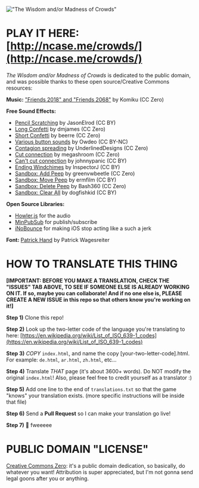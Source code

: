 !["The Wisdom and/or Madness of Crowds"](http://ncase.me/crowds/social/thumb.png)

# PLAY IT HERE: [http://ncase.me/crowds/](http://ncase.me/crowds/)

_The Wisdom and/or Madness of Crowds_ is dedicated to the public domain,
and was possible thanks to these open source/Creative Commons resources:

**Music:** ["Friends 2018" and "Friends 2068"](http://freemusicarchive.org/music/Komiku/Tale_on_the_Late/) by Komiku (CC Zero)

**Free Sound Effects:**

- [Pencil Scratching](https://freesound.org/people/JasonElrod/sounds/85485/) by JasonElrod (CC BY)
- [Long Confetti](https://freesound.org/people/dmjames/sounds/140095/) by dmjames (CC Zero)
- [Short Confetti](https://freesound.org/people/beerre/sounds/344965/) by beerre (CC Zero)
- [Various button sounds](https://freesound.org/people/Owdeo/sounds/116653/) by Owdeo (CC BY-NC)
- [Contagion spreading](https://freesound.org/people/UnderlinedDesigns/sounds/191766/) by UnderlinedDesigns (CC Zero)
- [Cut connection](https://freesound.org/people/megashroom/sounds/390167/) by megashroom (CC Zero)
- [Can't cut connection](https://freesound.org/people/johnnypanic/sounds/36280/) by johnnypanic (CC BY)
- [Ending Windchimes](https://freesound.org/people/InspectorJ/sounds/353194/) by InspectorJ (CC BY)
- [Sandbox: Add Peep](https://freesound.org/people/greenvwbeetle/sounds/244654/) by greenvwbeetle (CC Zero)
- [Sandbox: Move Peep](https://freesound.org/people/ermfilm/sounds/130013/) by ermfilm (CC BY)
- [Sandbox: Delete Peep](https://freesound.org/people/Bash360/sounds/214854/) by Bash360 (CC Zero)
- [Sandbox: Clear All](https://freesound.org/people/dogfishkid/sounds/399303/) by dogfishkid (CC BY)

**Open Source Libraries:**

- [Howler.js](https://howlerjs.com/) for the audio
- [MinPubSub](https://github.com/daniellmb/MinPubSub) for publish/subscribe
- [iNoBounce](https://github.com/lazd/iNoBounce/) for making iOS stop acting like a such a jerk

**Font:** [Patrick Hand](https://fonts.google.com/specimen/Patrick+Hand) by Patrick Wagesreiter

# HOW TO TRANSLATE THIS THING

**[IMPORTANT:
BEFORE YOU MAKE A TRANSLATION, CHECK THE "ISSUES" TAB ABOVE,
TO SEE IF SOMEONE ELSE IS ALREADY WORKING ON IT.
If so, maybe you can collaborate!
And if no one else is, PLEASE CREATE A NEW ISSUE in this repo
so that others know you're working on it!]**

**Step 1)** Clone this repo!

**Step 2)** Look up the two-letter code of the language you're translating to here:
[https://en.wikipedia.org/wiki/List_of_ISO_639-1_codes](https://en.wikipedia.org/wiki/List_of_ISO_639-1_codes)

**Step 3)** _COPY_ `index.html`, and name the copy [your-two-letter-code].html.
For example: `de.html`, `ar.html`, `zh.html`, etc...

**Step 4)** Translate _THAT_ page (it's about 3600+ words). Do NOT modify the original `index.html`!
Also, please feel free to credit yourself as a translator :)

**Step 5)** Add one line to the end of `translations.txt` so that the game "knows" your translation exists.
(more specific instructions will be inside that file)

**Step 6)** Send a **Pull Request** so I can make your translation go live!

**Step 7)** 🎉 fweeeee

# PUBLIC DOMAIN "LICENSE"

[Creative Commons Zero](https://github.com/ncase/trust/blob/gh-pages/LICENSE): it's a public domain dedication, so basically, do whatever you want! Attribution is super appreciated, but I'm not gonna send legal goons after you or anything.
